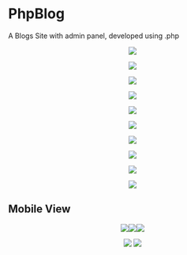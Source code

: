 # PhpBlog
A Blogs Site with admin panel, developed using .php


<p align="center">
    <img src="https://i.imgur.com/2tsQpNo.png">
</p>
<p align="center">
    <img src="https://i.imgur.com/rBO56wq.png">
</p>
<p align="center">
    <img src="https://i.imgur.com/JVCNlQH.png">
</p>
<p align="center">
    <img src="https://i.imgur.com/DlNQKBH.png">
</p>
<p align="center">
    <img src="https://i.imgur.com/ZvGhUOU.png">
</p>
<p align="center">
    <img src="https://i.imgur.com/06pnD8J.png">
</p>
<p align="center">
    <img src="https://i.imgur.com/aWYmJHy.png">
</p>
<p align="center">
    <img src="https://i.imgur.com/Od4jYM3.png">
</p>
<p align="center">
    <img src="https://i.imgur.com/7eETQub.png">
</p>
<p align="center">
    <img src="https://i.imgur.com/20OtGRY.png">
</p>

## Mobile View

<p align="center"><img src="https://i.imgur.com/ZsgAA7n.png"><img src="https://i.imgur.com/MqVUIXa.png"><img src="https://i.imgur.com/KVh0Dvi.png"></p>

<p align="center">
    <img src="https://i.imgur.com/epPqo8d.png">
    <img src="https://i.imgur.com/Et5xhwM.png">
</p>
